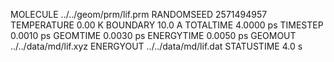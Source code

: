 MOLECULE    ../../geom/prm/lif.prm
RANDOMSEED              2571494957
TEMPERATURE                 0.00 K
BOUNDARY                    10.0 A
TOTALTIME                4.0000 ps
TIMESTEP                 0.0010 ps
GEOMTIME                 0.0030 ps
ENERGYTIME               0.0050 ps
GEOMOUT      ../../data/md/lif.xyz
ENERGYOUT    ../../data/md/lif.dat
STATUSTIME                   4.0 s
